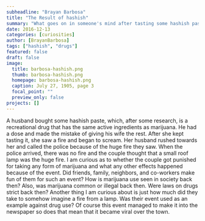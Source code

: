 ```yaml
---
subheadline: "Brayan Barbosa"
title: "The Result of hashish"
summary: "What goes on in someone's mind after tasting some hashish paste"
date: 2016-12-13
categories: [curiosities]
author: [BrayanBarbosa]
tags: ["hashish", "drugs"]
featured: false
draft: false
image:
  title: barbosa-hashish.png
  thumb: barbosa-hashish.png
  homepage: barbosa-hashish.png
  caption: July 27, 1905, page 3
  focal_point: ""
  preview_only: false
projects: []
---
```


A husband bought some hashish paste, which, after some research, is a recreational drug that has the same active ingredients as marijuana. He had a dose and made the mistake of giving his wife the rest. After she kept tasting it, she saw a fire and began to scream. Her husband rushed towards her and called the police because of the huge fire they saw. When the police arrived, there was no fire and the couple thought that a small roof lamp was the huge fire. I am curious as to whether the couple got punished for taking any form of marijuana and what any other effects happened because of the event. Did friends, family, neighbors, and co-workers make fun of them for such an event? How is marijuana use seen in society back then? Also, was marijuana common or illegal back then. Were laws on drugs strict back then? Another thing I am curious about is just how much did they take to somehow imagine a fire from a lamp. Was their event used as an example against drug use? Of course this event managed to make it into the newspaper so does that mean that it became viral over the town.
